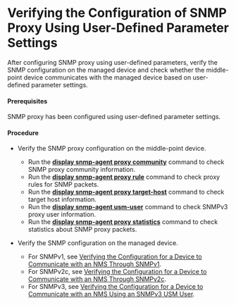 Verifying the Configuration of SNMP Proxy Using User-Defined Parameter Settings
===============================================================================

After configuring SNMP proxy using user-defined parameters, verify the SNMP configuration on the managed device and check whether the middle-point device communicates with the managed device based on user-defined parameter settings.

#### Prerequisites

SNMP proxy has been configured using user-defined parameter settings.


#### Procedure

* Verify the SNMP proxy configuration on the middle-point device.
  
  
  + Run the [**display snmp-agent proxy community**](cmdqueryname=display+snmp-agent+proxy+community) command to check SNMP proxy community information.
  + Run the [**display snmp-agent proxy rule**](cmdqueryname=display+snmp-agent+proxy+rule) command to check proxy rules for SNMP packets.
  + Run the [**display snmp-agent proxy target-host**](cmdqueryname=display+snmp-agent+proxy+target-host) command to check target host information.
  + Run the [**display snmp-agent usm-user**](cmdqueryname=display+snmp-agent+usm-user) command to check SNMPv3 proxy user information.
  + Run the [**display snmp-agent proxy statistics**](cmdqueryname=display+snmp-agent+proxy+statistics) command to check statistics about SNMP proxy packets.
* Verify the SNMP configuration on the managed device.
  
  
  + For SNMPv1, see [Verifying the Configuration for a Device to Communicate with an NMS Through SNMPv1](dc_vrp_snmp_cfg_0008.html).
  + For SNMPv2c, see [Verifying the Configuration for a Device to Communicate with an NMS Through SNMPv2c](dc_vrp_snmp_cfg_0014.html).
  + For SNMPv3, see [Verifying the Configuration for a Device to Communicate with an NMS Using an SNMPv3 USM User](dc_vrp_snmp_cfg_0021.html).